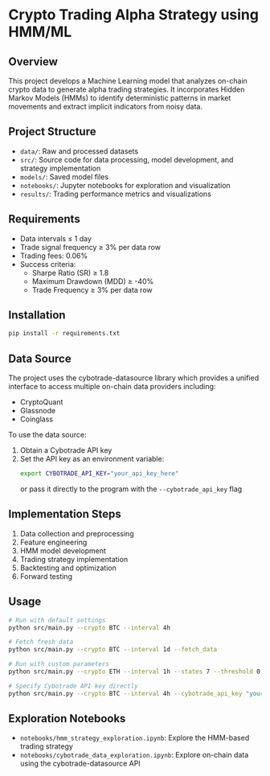 # Crypto Trading Alpha Strategy using HMM/ML

## Overview
This project develops a Machine Learning model that analyzes on-chain crypto data to generate alpha trading strategies. It incorporates Hidden Markov Models (HMMs) to identify deterministic patterns in market movements and extract implicit indicators from noisy data.

## Project Structure
- `data/`: Raw and processed datasets
- `src/`: Source code for data processing, model development, and strategy implementation
- `models/`: Saved model files
- `notebooks/`: Jupyter notebooks for exploration and visualization
- `results/`: Trading performance metrics and visualizations

## Requirements
- Data intervals ≤ 1 day
- Trade signal frequency ≥ 3% per data row
- Trading fees: 0.06%
- Success criteria:
  - Sharpe Ratio (SR) ≥ 1.8
  - Maximum Drawdown (MDD) ≥ -40%
  - Trade Frequency ≥ 3% per data row

## Installation
```bash
pip install -r requirements.txt
```

## Data Source
The project uses the cybotrade-datasource library which provides a unified interface to access multiple on-chain data providers including:
- CryptoQuant
- Glassnode
- Coinglass

To use the data source:

1. Obtain a Cybotrade API key
2. Set the API key as an environment variable:
   ```bash
   export CYBOTRADE_API_KEY="your_api_key_here"
   ```
   or pass it directly to the program with the `--cybotrade_api_key` flag

## Implementation Steps
1. Data collection and preprocessing
2. Feature engineering
3. HMM model development
4. Trading strategy implementation
5. Backtesting and optimization
6. Forward testing

## Usage
```bash
# Run with default settings
python src/main.py --crypto BTC --interval 4h

# Fetch fresh data
python src/main.py --crypto BTC --interval 1d --fetch_data

# Run with custom parameters
python src/main.py --crypto ETH --interval 1h --states 7 --threshold 0.001 --save_model

# Specify Cybotrade API key directly
python src/main.py --crypto BTC --interval 4h --cybotrade_api_key "your_api_key_here" --fetch_data
```

## Exploration Notebooks
- `notebooks/hmm_strategy_exploration.ipynb`: Explore the HMM-based trading strategy
- `notebooks/cybotrade_data_exploration.ipynb`: Explore on-chain data using the cybotrade-datasource API 